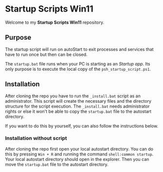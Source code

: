 # Startup Scripts Win11

Welcome to my __Startup Scripts Win11__ repository.

## Purpose

The startup script will run on autoStart to exit processes and services that have to run once but then can be closed.

The `startup.bat` file runs when your PC is starting as an _Startup app_.
Its only purpose is to execute the local copy of the `psh_startup_script.ps1`.

## Installation

After cloning the repo you have to run the `_install.bat` script as an administrator.
This script will create the necessary files and the directory structure for the script execution.
The `_install.bat` needs administrator rights or else it won't be able to copy the `startup.bat` file
to the autostart directory.

If you want to do this by yourself, you can also follow the instructions below.

### Installation without script

After cloning the repo first open your local autostart directory.
You can do this by pressing `Win + R` and running the command `shell:common startup`.
Your local autostart directory should open in the explorer.
Then you can move the `startup.bat` file to the autostart directory.
